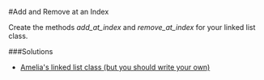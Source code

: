 #Add and Remove at an Index

Create the methods *add_at_index* and *remove_at_index* for your linked list class. 

###Solutions
- [Amelia's linked list class (but you should write your own)](https://github.com/adowns01/Intro-to-Whiteboarding-DBC/blob/master/solutions/linked_list_class_amelia.rb)
